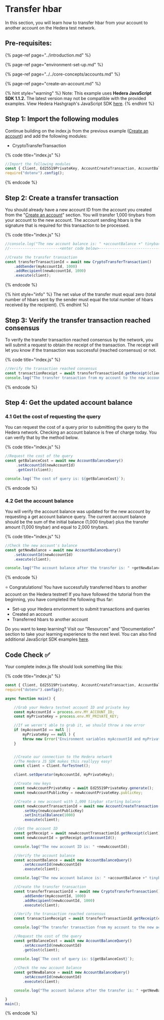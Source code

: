 # Transfer hbar

In this section, you will learn how to transfer hbar from your account to another account on the Hedera test network.

## Pre-requisites:

{% page-ref page="../introduction.md" %}

{% page-ref page="environment-set-up.md" %}

{% page-ref page="../../core-concepts/accounts.md" %}

{% page-ref page="create-an-account.md" %}

{% hint style="warning" %}
Note: This example uses **Hedera JavaScript SDK 1.1.2.** The latest version may not be compatible with the provided examples. View Hedera Hashgraph's JavaScript SDK [here](https://github.com/hashgraph/hedera-sdk-js). 
{% endhint %}

## Step 1: Import the following modules

Continue building on the index.js from the previous example \([Create an account](create-an-account.md)\) and add the following modules:

* CryptoTransferTransaction

{% code title="index.js" %}
```javascript
//Import the following modules
const { Client, Ed25519PrivateKey, AccountCreateTransaction, AccountBalanceQuery, CryptoTransferTransaction } = require("@hashgraph/sdk");
require("dotenv").config();
```
{% endcode %}

## Step 2: Create a transfer transaction

You should already have a new account ID from the account you created from the "[Create an account](create-an-account.md)" section. You will transfer 1,000 tinybars from your account to the new account. The account sending hbars is the signature that is required for this transaction to be processed. 

{% code title="index.js" %}
```javascript
//console.log("The new account balance is: " +accountBalance +" tinybar.");
//-----------------------<enter code below>--------------------------------------

//Create the transfer transaction
const transferTransactionId = await new CryptoTransferTransaction()
    .addSender(myAccountId, 1000)
    .addRecipient(newAccountId, 1000)
    .execute(client);
```
{% endcode %}

{% hint style="info" %}
The net value of the transfer must equal zero \(total number of hbars sent by the sender must equal the total number of hbars received by the recipient\). 
{% endhint %}

## Step 3: Verify the transfer transaction reached consensus 

To verify the transfer transaction reached consensus by the network, you will submit a request to obtain the receipt of the transaction. The receipt will let you know if the transaction was successful \(reached consensus\) or not.

{% code title="index.js" %}
```javascript
//Verify the transaction reached consensus
const transactionReceipt = await transferTransactionId.getReceipt(client);
console.log("The transfer transaction from my account to the new account was: " + transactionReceipt.status);
```
{% endcode %}

## Step 4: Get the updated account balance

### 4.1 Get the cost of requesting the query

You can request the cost of a query prior to submitting the query to the Hedera network. Checking an account balance is free of charge today. You can verify that by the method below.

{% code title="index.js" %}
```javascript
//Request the cost of the query
const getBalanceCost = await new AccountBalanceQuery()
     .setAccountId(newAccountId)
     .getCost(client);

console.log(`The cost of query is: ${getBalanceCost}`);
```
{% endcode %}

### 4.2  Get the account balance 

You will verify the account balance was updated for the new account by requesting a get account balance query. The current account balance should be the sum of the initial balance \(1,000 tinybar\) plus the transfer amount \(1,000 tinybar\) and equal to 2,000 tinybars. 

{% code title="index.js" %}
```javascript
//Check the new account's balance
const getNewBalance = await new AccountBalanceQuery()
    .setAccountId(newAccountId)
    .execute(client);

console.log("The account balance after the transfer is: " +getNewBalance +" tinybar.")
```
{% endcode %}

⭐ Congratulations!  You have successfully transferred hbars to another account on the Hedera testnet! If you have followed the tutorial from the beginning, you have completed the following thus far:

* Set-up your Hedera envrionment to submit transactions and queries
* Created an account 
* Transferred hbars to another account

Do you want to keep learning? Visit our "Resources" and "Documentation" section to take your learning experience to the next level. You can also find additional JavaScript SDK examples [here](https://github.com/hashgraph/hedera-sdk-js/tree/master/examples). 



## Code Check ✅ 

Your complete index.js file should look something like this:

{% code title="index.js" %}
```javascript
const { Client, Ed25519PrivateKey, AccountCreateTransaction, AccountBalanceQuery, CryptoTransferTransaction } = require("@hashgraph/sdk");
require("dotenv").config();

async function main() {

    //Grab your Hedera testnet account ID and private key
    const myAccountId = process.env.MY_ACCOUNT_ID;
    const myPrivateKey = process.env.MY_PRIVATE_KEY;

    //If we weren't able to grab it, we should throw a new error
    if (myAccountId == null ||
        myPrivateKey == null ) {
        throw new Error("Environment variables myAccountId and myPrivateKey must be present");
    }


    //Create our connection to the Hedera network
    //The Hedera JS SDK makes this reallyyy easy!
    const client = Client.forTestnet();

    client.setOperator(myAccountId, myPrivateKey);

    //Create new keys
    const newAccountPrivateKey = await Ed25519PrivateKey.generate(); 
    const newAccountPublicKey = newAccountPrivateKey.publicKey;

    //Create a new account with 1,000 tinybar starting balance
    const newAccountTransactionId = await new AccountCreateTransaction()
        .setKey(newAccountPublicKey)
        .setInitialBalance(1000)
        .execute(client);

    //Get the account ID
    const getReceipt = await newAccountTransactionId.getReceipt(client);
    const newAccountId = getReceipt.getAccountId();

    console.log("The new account ID is: " +newAccountId);

    //Verify the account balance
    const accountBalance = await new AccountBalanceQuery()
        .setAccountId(newAccountId)
        .execute(client);

    console.log("The new account balance is: " +accountBalance +" tinybar.");

    //Create the transfer transaction
    const transferTransactionId = await new CryptoTransferTransaction()
        .addSender(myAccountId, 1000)
        .addRecipient(newAccountId, 1000)
        .execute(client);

    //Verify the transaction reached consensus
    const transactionReceipt = await transferTransactionId.getReceipt(client);

    console.log("The transfer transaction from my account to the new account was: " + transactionReceipt.status);

    //Request the cost of the query
    const getBalanceCost = await new AccountBalanceQuery()
        .setAccountId(newAccountId)
        .getCost(client);

    console.log(`The cost of query is: ${getBalanceCost}`);
    
    //Check the new account balance
    const getNewBalance = await new AccountBalanceQuery()
        .setAccountId(newAccountId)
        .execute(client);

    console.log("The account balance after the transfer is: " +getNewBalance +" tinybar.")

}
main();
```
{% endcode %}

